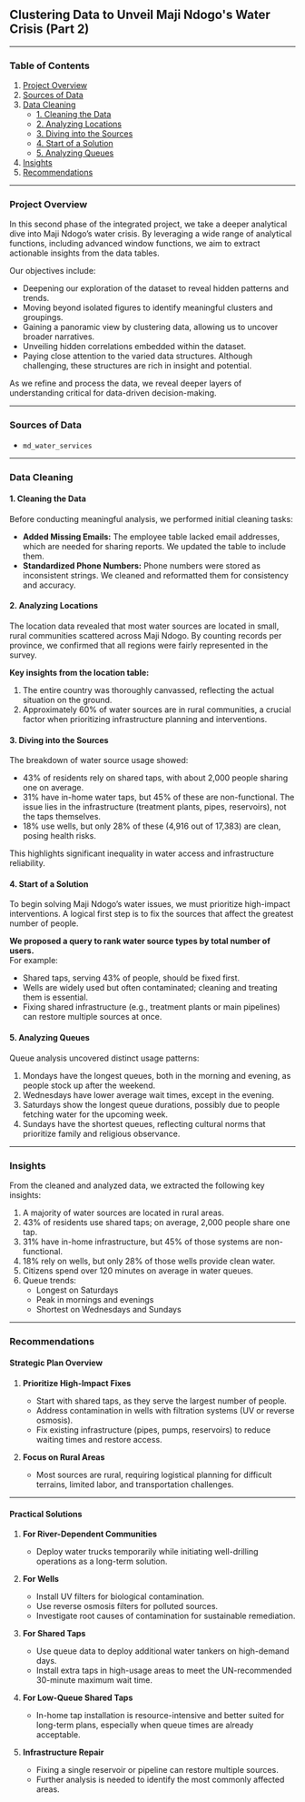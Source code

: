 ## Clustering Data to Unveil Maji Ndogo's Water Crisis (Part 2)

---

### Table of Contents
1. [Project Overview](#project-overview)  
2. [Sources of Data](#sources-of-data)  
3. [Data Cleaning](#data-cleaning)  
   - [1. Cleaning the Data](#1-cleaning-the-data)  
   - [2. Analyzing Locations](#2-analyzing-locations)  
   - [3. Diving into the Sources](#3-diving-into-the-sources)  
   - [4. Start of a Solution](#4-start-of-a-solution)  
   - [5. Analyzing Queues](#5-analyzing-queues)  
4. [Insights](#insights)  
5. [Recommendations](#recommendations)  

---

### Project Overview
In this second phase of the integrated project, we take a deeper analytical dive into Maji Ndogo’s water crisis. By leveraging a wide range of analytical functions, including advanced window functions, we aim to extract actionable insights from the data tables.

Our objectives include:
- Deepening our exploration of the dataset to reveal hidden patterns and trends.  
- Moving beyond isolated figures to identify meaningful clusters and groupings.  
- Gaining a panoramic view by clustering data, allowing us to uncover broader narratives.  
- Unveiling hidden correlations embedded within the dataset.  
- Paying close attention to the varied data structures. Although challenging, these structures are rich in insight and potential.  

As we refine and process the data, we reveal deeper layers of understanding critical for data-driven decision-making.

---

### Sources of Data
- `md_water_services`

---

### Data Cleaning

#### 1. Cleaning the Data
Before conducting meaningful analysis, we performed initial cleaning tasks:
- **Added Missing Emails:** The employee table lacked email addresses, which are needed for sharing reports. We updated the table to include them.  
- **Standardized Phone Numbers:** Phone numbers were stored as inconsistent strings. We cleaned and reformatted them for consistency and accuracy.  

#### 2. Analyzing Locations
The location data revealed that most water sources are located in small, rural communities scattered across Maji Ndogo. By counting records per province, we confirmed that all regions were fairly represented in the survey.

**Key insights from the location table:**
1. The entire country was thoroughly canvassed, reflecting the actual situation on the ground.  
2. Approximately 60% of water sources are in rural communities, a crucial factor when prioritizing infrastructure planning and interventions.

#### 3. Diving into the Sources
The breakdown of water source usage showed:
- 43% of residents rely on shared taps, with about 2,000 people sharing one on average.  
- 31% have in-home water taps, but 45% of these are non-functional. The issue lies in the infrastructure (treatment plants, pipes, reservoirs), not the taps themselves.  
- 18% use wells, but only 28% of these (4,916 out of 17,383) are clean, posing health risks.  

This highlights significant inequality in water access and infrastructure reliability.

#### 4. Start of a Solution
To begin solving Maji Ndogo’s water issues, we must prioritize high-impact interventions. A logical first step is to fix the sources that affect the greatest number of people.

**We proposed a query to rank water source types by total number of users.**  
For example:
- Shared taps, serving 43% of people, should be fixed first.  
- Wells are widely used but often contaminated; cleaning and treating them is essential.  
- Fixing shared infrastructure (e.g., treatment plants or main pipelines) can restore multiple sources at once.

#### 5. Analyzing Queues
Queue analysis uncovered distinct usage patterns:
1. Mondays have the longest queues, both in the morning and evening, as people stock up after the weekend.  
2. Wednesdays have lower average wait times, except in the evening.  
3. Saturdays show the longest queue durations, possibly due to people fetching water for the upcoming week.  
4. Sundays have the shortest queues, reflecting cultural norms that prioritize family and religious observance.

---

### Insights
From the cleaned and analyzed data, we extracted the following key insights:
1. A majority of water sources are located in rural areas.  
2. 43% of residents use shared taps; on average, 2,000 people share one tap.  
3. 31% have in-home infrastructure, but 45% of those systems are non-functional.  
4. 18% rely on wells, but only 28% of those wells provide clean water.  
5. Citizens spend over 120 minutes on average in water queues.  
6. Queue trends:  
   - Longest on Saturdays  
   - Peak in mornings and evenings  
   - Shortest on Wednesdays and Sundays  

---

### Recommendations

#### Strategic Plan Overview

1. **Prioritize High-Impact Fixes**
   - Start with shared taps, as they serve the largest number of people.  
   - Address contamination in wells with filtration systems (UV or reverse osmosis).  
   - Fix existing infrastructure (pipes, pumps, reservoirs) to reduce waiting times and restore access.  

2. **Focus on Rural Areas**
   - Most sources are rural, requiring logistical planning for difficult terrains, limited labor, and transportation challenges.  

---

#### Practical Solutions

1. **For River-Dependent Communities**
   - Deploy water trucks temporarily while initiating well-drilling operations as a long-term solution.  

2. **For Wells**
   - Install UV filters for biological contamination.  
   - Use reverse osmosis filters for polluted sources.  
   - Investigate root causes of contamination for sustainable remediation.  

3. **For Shared Taps**
   - Use queue data to deploy additional water tankers on high-demand days.  
   - Install extra taps in high-usage areas to meet the UN-recommended 30-minute maximum wait time.  

4. **For Low-Queue Shared Taps**
   - In-home tap installation is resource-intensive and better suited for long-term plans, especially when queue times are already acceptable.  

5. **Infrastructure Repair**
   - Fixing a single reservoir or pipeline can restore multiple sources.  
   - Further analysis is needed to identify the most commonly affected areas.  

